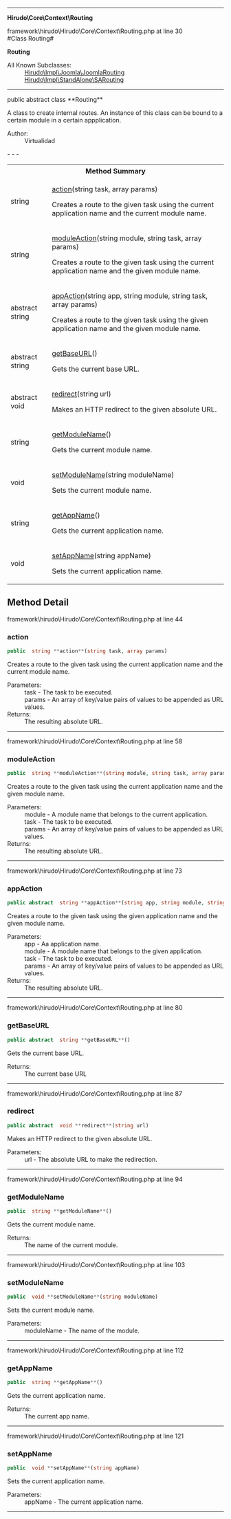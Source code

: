 - - -

**Hirudo\Core\Context\Routing**
<div class="location">framework\hirudo\Hirudo\Core\Context\Routing.php at line 30</div>
#Class Routing#

**Routing**


<dl>
<dt>All Known Subclasses:</dt>
<dd><a href="https://github.com/JeyDotC/Hirudo-docs/blob/master/hirudo/impl/joomla/joomlarouting.html">Hirudo\Impl\Joomla\JoomlaRouting</a> <a href="https://github.com/JeyDotC/Hirudo-docs/blob/master/hirudo/impl/standalone/sarouting.html">Hirudo\Impl\StandAlone\SARouting</a> </dd>
</dl>

- - -

<p class="signature">public abstract  class **Routing**</p>

<div class="comment" id="overview_description"><p>A class to create internal routes. An instance of this class can be bound
to a certain module in a certain appplication.</p></div>

<dl>
<dt>Author:</dt>
<dd>Virtualidad</dd>
</dl>
- - -

<table id="summary_method">
<tr><th colspan="2">Method Summary</th></tr>
<tr>
<td class="type"> string</td>
<td class="description"><p class="name"><a href="#action">action</a>(string task, array params)</p><p class="description">Creates a route to the given task using the current application name
and the current module name.</p></td>
</tr>
<tr>
<td class="type"> string</td>
<td class="description"><p class="name"><a href="#moduleAction">moduleAction</a>(string module, string task, array params)</p><p class="description">Creates a route to the given task using the current application name
and the given module name.</p></td>
</tr>
<tr>
<td class="type">abstract  string</td>
<td class="description"><p class="name"><a href="#appAction">appAction</a>(string app, string module, string task, array params)</p><p class="description">Creates a route to the given task using the given application name
and the given module name.</p></td>
</tr>
<tr>
<td class="type">abstract  string</td>
<td class="description"><p class="name"><a href="#getBaseURL">getBaseURL</a>()</p><p class="description">Gets the current base URL.</p></td>
</tr>
<tr>
<td class="type">abstract  void</td>
<td class="description"><p class="name"><a href="#redirect">redirect</a>(string url)</p><p class="description">Makes an HTTP redirect to the given absolute URL.</p></td>
</tr>
<tr>
<td class="type"> string</td>
<td class="description"><p class="name"><a href="#getModuleName">getModuleName</a>()</p><p class="description">Gets the current module name.</p></td>
</tr>
<tr>
<td class="type"> void</td>
<td class="description"><p class="name"><a href="#setModuleName">setModuleName</a>(string moduleName)</p><p class="description">Sets the current module name.</p></td>
</tr>
<tr>
<td class="type"> string</td>
<td class="description"><p class="name"><a href="#getAppName">getAppName</a>()</p><p class="description">Gets the current application name.</p></td>
</tr>
<tr>
<td class="type"> void</td>
<td class="description"><p class="name"><a href="#setAppName">setAppName</a>(string appName)</p><p class="description">Sets the current application name.</p></td>
</tr>
</table>

<h2 id="detail_method">Method Detail</h2>
<div class="location">framework\hirudo\Hirudo\Core\Context\Routing.php at line 44</div>
<h3 id="action()">action</h3>

```php
public  string **action**(string task, array params)
```
<div class="details">
<p>Creates a route to the given task using the current application name
and the current module name.</p><dl>
<dt>Parameters:</dt>
<dd>task - The task to be executed.</dd>
<dd>params - An array of key/value pairs of values to be appended as URL values.</dd>
<dt>Returns:</dt>
<dd>The resulting absolute URL.</dd>
</dl>
</div>

- - -

<div class="location">framework\hirudo\Hirudo\Core\Context\Routing.php at line 58</div>
<h3 id="moduleAction()">moduleAction</h3>

```php
public  string **moduleAction**(string module, string task, array params)
```
<div class="details">
<p>Creates a route to the given task using the current application name
and the given module name.</p><dl>
<dt>Parameters:</dt>
<dd>module - A module name that belongs to the current application.</dd>
<dd>task - The task to be executed.</dd>
<dd>params - An array of key/value pairs of values to be appended as URL values.</dd>
<dt>Returns:</dt>
<dd>The resulting absolute URL.</dd>
</dl>
</div>

- - -

<div class="location">framework\hirudo\Hirudo\Core\Context\Routing.php at line 73</div>
<h3 id="appAction()">appAction</h3>

```php
public abstract  string **appAction**(string app, string module, string task, array params)
```
<div class="details">
<p>Creates a route to the given task using the given application name
and the given module name.</p><dl>
<dt>Parameters:</dt>
<dd>app - Aa application name.</dd>
<dd>module - A module name that belongs to the given application.</dd>
<dd>task - The task to be executed.</dd>
<dd>params - An array of key/value pairs of values to be appended as URL values.</dd>
<dt>Returns:</dt>
<dd>The resulting absolute URL.</dd>
</dl>
</div>

- - -

<div class="location">framework\hirudo\Hirudo\Core\Context\Routing.php at line 80</div>
<h3 id="getBaseURL()">getBaseURL</h3>

```php
public abstract  string **getBaseURL**()
```
<div class="details">
<p>Gets the current base URL.</p><dl>
<dt>Returns:</dt>
<dd>The current base URL</dd>
</dl>
</div>

- - -

<div class="location">framework\hirudo\Hirudo\Core\Context\Routing.php at line 87</div>
<h3 id="redirect()">redirect</h3>

```php
public abstract  void **redirect**(string url)
```
<div class="details">
<p>Makes an HTTP redirect to the given absolute URL.</p><dl>
<dt>Parameters:</dt>
<dd>url - The absolute URL to make the redirection.</dd>
</dl>
</div>

- - -

<div class="location">framework\hirudo\Hirudo\Core\Context\Routing.php at line 94</div>
<h3 id="getModuleName()">getModuleName</h3>

```php
public  string **getModuleName**()
```
<div class="details">
<p>Gets the current module name.</p><dl>
<dt>Returns:</dt>
<dd>The name of the current module.</dd>
</dl>
</div>

- - -

<div class="location">framework\hirudo\Hirudo\Core\Context\Routing.php at line 103</div>
<h3 id="setModuleName()">setModuleName</h3>

```php
public  void **setModuleName**(string moduleName)
```
<div class="details">
<p>Sets the current module name.</p><dl>
<dt>Parameters:</dt>
<dd>moduleName - The name of the module.</dd>
</dl>
</div>

- - -

<div class="location">framework\hirudo\Hirudo\Core\Context\Routing.php at line 112</div>
<h3 id="getAppName()">getAppName</h3>

```php
public  string **getAppName**()
```
<div class="details">
<p>Gets the current application name.</p><dl>
<dt>Returns:</dt>
<dd>The current app name.</dd>
</dl>
</div>

- - -

<div class="location">framework\hirudo\Hirudo\Core\Context\Routing.php at line 121</div>
<h3 id="setAppName()">setAppName</h3>

```php
public  void **setAppName**(string appName)
```
<div class="details">
<p>Sets the current application name.</p><dl>
<dt>Parameters:</dt>
<dd>appName - The current application name.</dd>
</dl>
</div>

- - -

